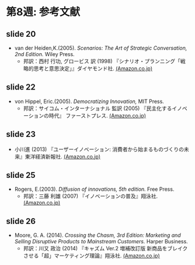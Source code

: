 # 第8週: 参考文献
## slide 20
- van der Heiden,K.(2005). _Scenarios: The Art of Strategic Conversation, 2nd Edition._ Wiley Press. 
  - 邦訳：西村 行功, グロービス 訳 (1998) 『シナリオ・プランニング「戦略的思考と意思決定」』ダイヤモンド社.
[(Amazon.co.jp)](https://www.amazon.co.jp/dp/4478490252)

## slide 22
- von Hippel, Eric.(2005). _Democratizing Innovation,_ MIT Press. 
  - 邦訳：サイコム・インターナショナル 監訳 (2005) 『民主化するイノベーションの時代』 ファーストプレス.
[(Amazon.co.jp)](http://www.amazon.co.jp/dp/4903241076)

## slide 23
- 小川進 (2013) 『ユーザーイノベーション: 消費者から始まるものづくりの未来』東洋経済新報社.
[(Amazon.co.jp)](http://www.amazon.co.jp/dp/4492533354)

## slide 25
- Rogers, E.(2003). _Diffusion of innovations, 5th edition._ Free Press.
  - 邦訳：三藤 利雄 (2007) 『イノベーションの普及』翔泳社.
[(Amazon.co.jp)](https://www.amazon.co.jp/dp/4798113336)

## slide 26
- Moore, G. A. (2014). _Crossing the Chasm, 3rd Edition: Marketing and Selling Disruptive Products to Mainstream Customers._ Harper Business.
  - 邦訳：川又 政治 (2014) 『キャズム Ver.2 増補改訂版 新商品をブレイクさせる「超」マーケティング理論』翔泳社.
[(Amazon.co.jp)](https://www.amazon.co.jp/dp/4798137790)
